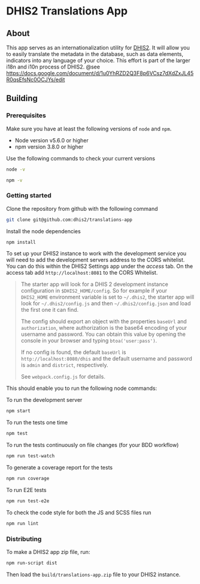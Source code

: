 # DHIS2 Translations App

## About

This app serves as an internationalization utility for [DHIS2](https://dhis2.org). It will allow you to easily translate the metadata in the database, such as data elements, indicators into any language of your choice. This effort is part of the larger i18n and i10n process of DHIS2. @see https://docs.google.com/document/d/1u0YhRZD2Q3F8p6VCsz7dXdZxJL45R0qsEfsNc0OCJYs/edit

## Building

### Prerequisites

Make sure you have at least the following versions of `node` and `npm`.

* Node version v5.6.0 or higher
* npm version 3.8.0 or higher

Use the following commands to check your current versions

```sh
node -v
```

```sh
npm -v
```

### Getting started

Clone the repository from github with the following command

```sh
git clone git@github.com:dhis2/translations-app
```

Install the node dependencies

```sh
npm install
```

To set up your DHIS2 instance to work with the development service you will need to add the development servers address to the CORS whitelist. You can do this within the DHIS2 Settings app under the _access_ tab. On the access tab add `http://localhost:8081` to the CORS Whitelist.

> The starter app will look for a DHIS 2 development instance configuration in
> `$DHIS2_HOME/config`. So for example if your `DHIS2_HOME` environment variable is
> set to `~/.dhis2`, the starter app will look for `~/.dhis2/config.js` and then
> `~/.dhis2/config.json` and load the first one it can find.
>
> The config should export an object with the properties `baseUrl` and
> `authorization`, where authorization is the base64 encoding of your username and
> password. You can obtain this value by opening the console in your browser and
> typing `btoa('user:pass')`.
>
> If no config is found, the default `baseUrl` is `http://localhost:8080/dhis` and
> the default username and password is `admin` and `district`, respectively.
>
> See `webpack.config.js` for details.

This should enable you to run the following node commands:

To run the development server

```sh
npm start
```

To run the tests one time

```sh
npm test
```

To run the tests continuously on file changes (for your BDD workflow)

```sh
npm run test-watch
```

To generate a coverage report for the tests

```sh
npm run coverage
```

To run E2E tests

```sh
npm run test-e2e
```

To check the code style for both the JS and SCSS files run

```sh
npm run lint
```

### Distributing

To make a DHIS2 app zip file, run:

```sh
npm run-script dist
```
Then load the `build/translations-app.zip` file to your DHIS2 instance.
